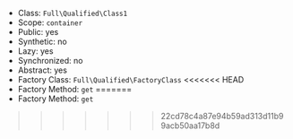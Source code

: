 - Class: `Full\Qualified\Class1`
- Scope: `container`
- Public: yes
- Synthetic: no
- Lazy: yes
- Synchronized: no
- Abstract: yes
- Factory Class: `Full\Qualified\FactoryClass`
<<<<<<< HEAD
- Factory Method: `get`
=======
- Factory Method: `get`
>>>>>>> 22cd78c4a87e94b59ad313d11b99acb50aa17b8d
